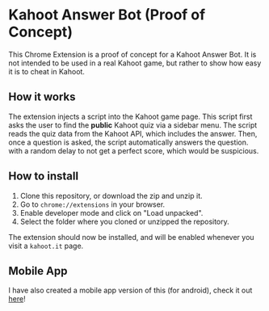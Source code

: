 # Kahoot Answer Bot (Proof of Concept)
This Chrome Extension is a proof of concept for a Kahoot Answer Bot. It is not intended to be used in a real Kahoot game, but rather to show how easy it is to cheat in Kahoot.

## How it works
The extension injects a script into the Kahoot game page. This script first asks the user to find the **public** Kahoot quiz via a sidebar menu. The script reads the quiz data from the Kahoot API, which includes the answer. Then, once a question is asked, the script automatically answers the question. with a random delay to not get a perfect score, which would be suspicious.

## How to install
1. Clone this repository, or download the zip and unzip it.
2. Go to `chrome://extensions` in your browser.
3. Enable developer mode and click on "Load unpacked".
4. Select the folder where you cloned or unzipped the repository.

The extension should now be installed, and will be enabled whenever you visit a `kahoot.it` page.

## Mobile App
I have also created a mobile app version of this (for android), check it out [here](https://github.com/Yuvix25/kahoot-answer-bot-mobile/releases/latest)!
